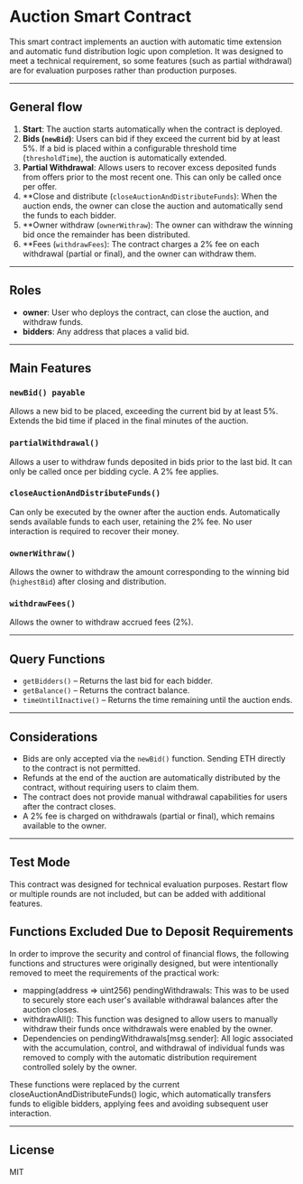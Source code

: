 # Auction Smart Contract

This smart contract implements an auction with automatic time extension and automatic fund distribution logic upon completion. It was designed to meet a technical requirement, so some features (such as partial withdrawal) are for evaluation purposes rather than production purposes.

---

## General flow

1. **Start**: The auction starts automatically when the contract is deployed.
2. **Bids (`newBid`)**: Users can bid if they exceed the current bid by at least 5%. If a bid is placed within a configurable threshold time (`thresholdTime`), the auction is automatically extended.
3. **Partial Withdrawal**: Allows users to recover excess deposited funds from offers prior to the most recent one. This can only be called once per offer.
4. **Close and distribute (`closeAuctionAndDistributeFunds`): When the auction ends, the owner can close the auction and automatically send the funds to each bidder.
5. **Owner withdraw (`ownerWithraw`): The owner can withdraw the winning bid once the remainder has been distributed.
6. **Fees (`withdrawFees`): The contract charges a 2% fee on each withdrawal (partial or final), and the owner can withdraw them.

---

## Roles

- **owner**: User who deploys the contract, can close the auction, and withdraw funds.
- **bidders**: Any address that places a valid bid.

---

## Main Features

### `newBid() payable`
Allows a new bid to be placed, exceeding the current bid by at least 5%. Extends the bid time if placed in the final minutes of the auction.

### `partialWithdrawal()`
Allows a user to withdraw funds deposited in bids prior to the last bid. It can only be called once per bidding cycle. A 2% fee applies.

### `closeAuctionAndDistributeFunds()`
Can only be executed by the owner after the auction ends. Automatically sends available funds to each user, retaining the 2% fee. No user interaction is required to recover their money.

### `ownerWithraw()`
Allows the owner to withdraw the amount corresponding to the winning bid (`highestBid`) after closing and distribution.

### `withdrawFees()`
Allows the owner to withdraw accrued fees (2%).

---

## Query Functions

- `getBidders()` – Returns the last bid for each bidder.
- `getBalance()` – Returns the contract balance.
- `timeUntilInactive()` – Returns the time remaining until the auction ends.

---

## Considerations

- Bids are only accepted via the `newBid()` function. Sending ETH directly to the contract is not permitted.
- Refunds at the end of the auction are automatically distributed by the contract, without requiring users to claim them.
- The contract does not provide manual withdrawal capabilities for users after the contract closes.
- A 2% fee is charged on withdrawals (partial or final), which remains available to the owner.

---

## Test Mode

This contract was designed for technical evaluation purposes. Restart flow or multiple rounds are not included, but can be added with additional features.

## Functions Excluded Due to Deposit Requirements

In order to improve the security and control of financial flows, the following functions and structures were originally designed, but were intentionally removed to meet the requirements of the practical work:

- mapping(address => uint256) pendingWithdrawals: This was to be used to securely store each user's available withdrawal balances after the auction closes.
- withdrawAll(): This function was designed to allow users to manually withdraw their funds once withdrawals were enabled by the owner.
- Dependencies on pendingWithdrawals[msg.sender]: All logic associated with the accumulation, control, and withdrawal of individual funds was removed to comply with the automatic distribution requirement controlled solely by the owner.

These functions were replaced by the current closeAuctionAndDistributeFunds() logic, which automatically transfers funds to eligible bidders, applying fees and avoiding subsequent user interaction.

---

## License

MIT
